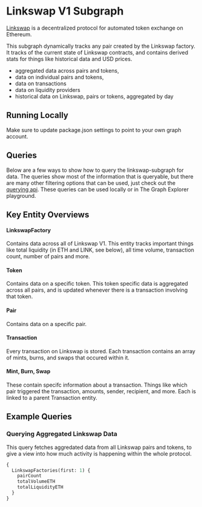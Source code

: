 # Linkswap V1 Subgraph

[Linkswap](https://linkswap.app/) is a decentralized protocol for automated token exchange on Ethereum.

This subgraph dynamically tracks any pair created by the Linkswap factory. It tracks of the current state of Linkswap contracts, and contains derived stats for things like historical data and USD prices.

- aggregated data across pairs and tokens,
- data on individual pairs and tokens,
- data on transactions
- data on liquidity providers
- historical data on Linkswap, pairs or tokens, aggregated by day

## Running Locally

Make sure to update package.json settings to point to your own graph account.

## Queries

Below are a few ways to show how to query the linkswap-subgraph for data. The queries show most of the information that is queryable, but there are many other filtering options that can be used, just check out the [querying api](https://thegraph.com/docs/graphql-api). These queries can be used locally or in The Graph Explorer playground.

## Key Entity Overviews

#### LinkswapFactory

Contains data across all of Linkswap V1. This entity tracks important things like total liquidity (in ETH and LINK, see below), all time volume, transaction count, number of pairs and more.

#### Token

Contains data on a specific token. This token specific data is aggregated across all pairs, and is updated whenever there is a transaction involving that token.

#### Pair

Contains data on a specific pair.

#### Transaction

Every transaction on Linkswap is stored. Each transaction contains an array of mints, burns, and swaps that occured within it.

#### Mint, Burn, Swap

These contain specifc information about a transaction. Things like which pair triggered the transaction, amounts, sender, recipient, and more. Each is linked to a parent Transaction entity.

## Example Queries

### Querying Aggregated Linkswap Data

This query fetches aggredated data from all Linkswap pairs and tokens, to give a view into how much activity is happening within the whole protocol.

```graphql
{
  LinkswapFactories(first: 1) {
    pairCount
    totalVolumeETH
    totalLiquidityETH
  }
}
```
